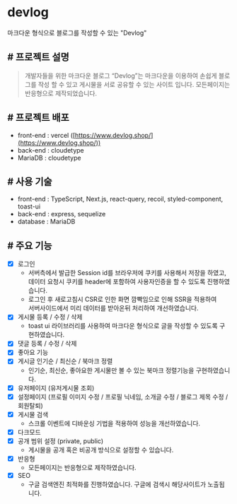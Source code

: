 # devlog
마크다운 형식으로 블로그를 작성할 수 있는 "Devlog"

## # 프로젝트 설명
> 개발자들을 위한 마크다운 블로그 “Devlog”는 마크다운을 이용하여 손쉽게 블로그를 작성 할 수 있고 게시물을 서로 공유할 수 있는 사이트 입니다. 모든페이지는 반응형으로 제작되었습니다.


## # 프로젝트 배포
- front-end : vercel ([https://www.devlog.shop/](https://www.devlog.shop/))
- back-end : cloudetype
- MariaDB : cloudetype

## # 사용 기술
- front-end : TypeScript, Next.js, react-query, recoil, styled-component, toast-ui
- back-end : express, sequelize
- database : MariaDB

## # 주요 기능
- [x] 로그인
  - 서버측에서 발급한 Session id를 브라우저에 쿠키를 사용해서 저장을 하였고,<br/> 데이터 요청시 쿠키를 header에 포함하여 사용자인증을 할 수 있도록 진행하였습니다.  
  - 로그인 후 새로고침시 CSR로 인한 화면 깜빡임으로 인해 SSR을 적용하여<br/> 서버사이드에서 미리 데이터를 받아온뒤 처리하여 개선하였습니다.
- [x] 게시물 등록 / 수정 / 삭제
  - toast ui 라이브러리를 사용하여 마크다운 형식으로 글을 작성할 수 있도록 구현하였습니다.
- [x] 댓글 등록 / 수정 / 삭제
- [x] 좋아요 기능
- [x] 게시글 인기순 / 최신순 / 북마크 정렬
  - 인기순, 최신순, 좋아요한 게시물만 볼 수 있는 북마크 정렬기능을 구현하였습니다.
- [x] 유저페이지 (유저게시물 조회)
- [x] 설정페이지 (프로필 이미지 수정 / 프로필 닉네임, 소개글 수정 / 블로그 제목 수정 / 회원탈퇴)
- [x] 게시물 검색
  - 스크롤 이벤트에 디바운싱 기법을 적용하여 성능을 개선하였습니다.
- [x] 다크모드
- [x] 공개 범위 설정 (private, public)
  - 게시물을 공개 혹은 비공개 방식으로 설정할 수 있습니다.
- [x] 반응형
  - 모든페이지는 반응형으로 제작하였습니다.
- [x] SEO
  - 구글 검색엔진 최적화를 진행하였습니다. 구글에 검색시 해당사이트가 노출됩니다.
